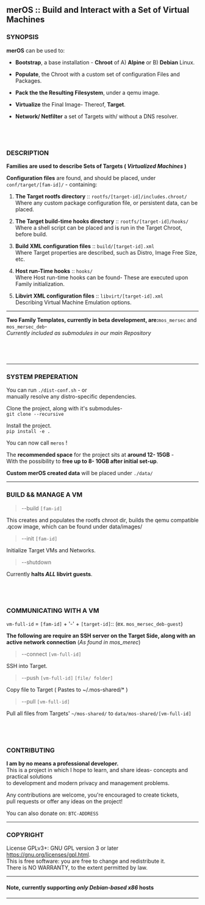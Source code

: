 ## merOS :: Build and Interact with a Set of Virtual Machines<br>

### SYNOPSIS

**merOS** can be used to:

- **Bootstrap**, a base installation - **Chroot** of A) **Alpine** or B) **Debian** Linux.
	
- **Populate**, the Chroot with a custom set of configuration Files and Packages.

- **Pack the the Resulting Filesystem**, under a qemu image.

- **Virtualize** the Final Image- Thereof, **Target**.

- **Network/ Netfilter** a set of Targets with/ without a DNS resolver.

## <br>

### DESCRIPTION

**Families are used to describe Sets of Targets ( *Virtualized Machines* )**

**Configuration files** are found, and should be placed,
under `conf/target/[fam-id]/` - containing:
	
1. **The Target rootfs directory** :: `rootfs/[target-id]/includes.chroot/` <br>
	Where any custom package configuration file, or persistent data, can be placed.


1. **The Target build-time hooks directory** :: `rootfs/[target-id]/hooks/ `<br>
	Where a shell script can be placed and is run in the Target Chroot, before build.

3. **Build XML configuration files** :: `build/[target-id].xml` <br>
	Where Target properties are described, such as Distro, Image Free Size, etc.

4. **Host run-Time hooks** :: `hooks/` <br>
	Where Host run-time hooks can be found- These are executed upon Family initialization.

5. **Libvirt XML configuration files** :: `libvirt/[target-id].xml`<br>
Describing Virtual Machine Emulation options.

---
**Two Family Templates, currently in beta development,
are:**`mos_mersec`  and `mos_mersec_deb`- <br>
*Currently included as submodules in our main Repository*
## <br>
---

### SYSTEM PREPERATION

You can run `./dist-conf.sh` - 
or <br>
manually resolve any distro-specific dependencies. <br>
  
Clone the project, along with it's submodules- <br>
`git clone --recursive` <br>

Install the project. <br>
`pip install -e .` <br>

You can now call `meros` !

The **recommended space** for the project sits at **around 12- 15GB** - <br>
With the possibility to **free up to 8- 10GB after initial set-up**. <br>

**Custom merOS created data** will be placed
under `./data/`<br>

---

### BUILD && MANAGE A VM
	
> --build `[fam-id]`

This creates and populates the rootfs chroot dir,
builds the qemu compatible .qcow image, which can be found under
data/images/

> --init `[fam-id]`

Initialize Target VMs and Networks.

> --shutdown

Currently **halts *ALL* libvirt guests**.

## <br>

### COMMUNICATING WITH A VM

`vm-full-id` = `[fam-id]` + '-' + `[target-id]`:: 
(ex. `mos_mersec_deb-guest`) 

**The following are require an SSH server on the Target Side, along with an active network connection** (*As found in mos_merec*)

> --connect `[vm-full-id]`

SSH into Target.

> --push `[vm-full-id]` `[file/ folder]`

Copy file to Target ( Pastes to ~/.mos-shared/* )

> --pull `[vm-full-id]`

Pull all files from Targets' `~/mos-shared/`
to `data/mos-shared/[vm-full-id]`

## <br>


### CONTRIBUTING

**I am by no means a professional developer.** <br>
This is a project in which I hope to learn, and share ideas-
concepts and practical solutions <br> 
to development and
modern privacy and management problems.

Any contributions are welcome, you're encouraged to create tickets, <br>
pull requests
or offer any ideas on the project!

You can also donate on: `BTC-ADDRESS`  

---

### COPYRIGHT

License GPLv3+: GNU GPL version 3 or later <https://gnu.org/licenses/gpl.html>. <br>
This is free software: you are free to change and redistribute it.<br> 
There is NO WARRANTY, to the extent permitted by law.

---
#### Note, currently supporting *only Debian-based x86* hosts
******